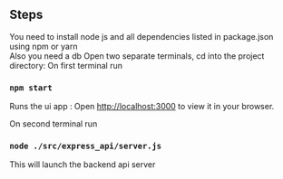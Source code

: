 ## Steps
You need to install node js and all dependencies listed in package.json using npm or yarn \
Also you need a db
Open two separate terminals, cd into the project directory:
On first terminal run
### `npm start`
Runs the ui app : Open [http://localhost:3000](http://localhost:3000) to view it in your browser.

On second terminal run
### `node ./src/express_api/server.js`
This will launch the backend api server

